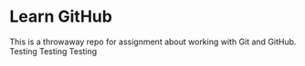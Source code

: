 # Learn GitHub

This is a throwaway repo for assignment about working with Git and GitHub.
Testing Testing Testing
